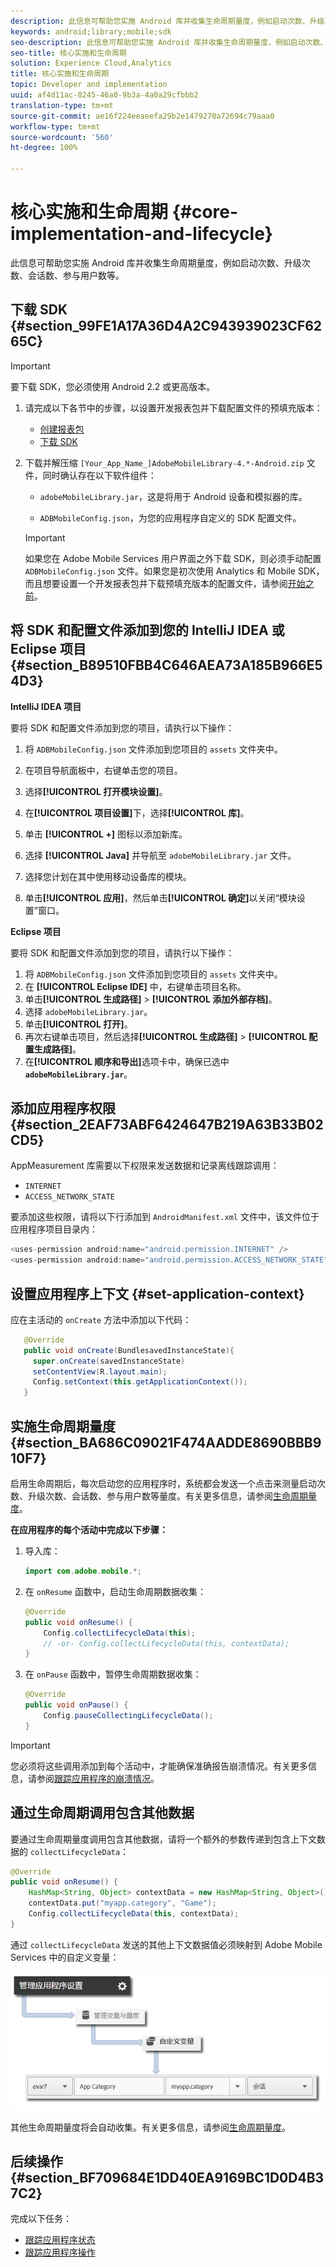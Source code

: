 ```yaml
---
description: 此信息可帮助您实施 Android 库并收集生命周期量度，例如启动次数、升级次数、会话数、参与用户数等。
keywords: android;library;mobile;sdk
seo-description: 此信息可帮助您实施 Android 库并收集生命周期量度，例如启动次数、升级次数、会话数、参与用户数等。
seo-title: 核心实施和生命周期
solution: Experience Cloud,Analytics
title: 核心实施和生命周期
topic: Developer and implementation
uuid: af4d11ac-8245-46a0-9b3a-4a0a29cfbbb2
translation-type: tm+mt
source-git-commit: ae16f224eeaeefa29b2e1479270a72694c79aaa0
workflow-type: tm+mt
source-wordcount: '560'
ht-degree: 100%

---
```



# 核心实施和生命周期 {#core-implementation-and-lifecycle}

此信息可帮助您实施 Android 库并收集生命周期量度，例如启动次数、升级次数、会话数、参与用户数等。

## 下载 SDK {#section_99FE1A17A36D4A2C943939023CF6265C}

>[!IMPORTANT]
>
>要下载 SDK，您必须使用 Android 2.2 或更高版本。

1. 请完成以下各节中的步骤，以设置开发报表包并下载配置文件的预填充版本：

   * [创建报表包](/help/android/getting-started/requirements.md)
   * [下载 SDK](/help/android/getting-started/requirements.md)

1. 下载并解压缩 `[Your_App_Name_]AdobeMobileLibrary-4.*-Android.zip` 文件，同时确认存在以下软件组件：

   * `adobeMobileLibrary.jar`，这是将用于 Android 设备和模拟器的库。

   * `ADBMobileConfig.json`，为您的应用程序自定义的 SDK 配置文件。
   >[!IMPORTANT]
   >
   >如果您在 Adobe Mobile Services 用户界面之外下载 SDK，则必须手动配置 `ADBMobileConfig.json` 文件。如果您是初次使用 Analytics 和 Mobile SDK，而且想要设置一个开发报表包并下载预填充版本的配置文件，请参阅[开始之前](/help/android/getting-started/requirements.md)。

## 将 SDK 和配置文件添加到您的 IntelliJ IDEA 或 Eclipse 项目 {#section_B89510FBB4C646AEA73A185B966E54D3}

**IntelliJ IDEA 项目**

要将 SDK 和配置文件添加到您的项目，请执行以下操作：

1. 将 `ADBMobileConfig.json` 文件添加到您项目的 `assets` 文件夹中。

1. 在项目导航面板中，右键单击您的项目。
1. 选择&#x200B;**[!UICONTROL 打开模块设置]**。
1. 在&#x200B;**[!UICONTROL 项目设置]**&#x200B;下，选择&#x200B;**[!UICONTROL 库]**。
1. 单击 **[!UICONTROL +]** 图标以添加新库。
1. 选择 **[!UICONTROL Java]** 并导航至 `adobeMobileLibrary.jar` 文件。
1. 选择您计划在其中使用移动设备库的模块。
1. 单击&#x200B;**[!UICONTROL 应用]**，然后单击&#x200B;**[!UICONTROL 确定]**&#x200B;以关闭“模块设置”窗口。

**Eclipse 项目**

要将 SDK 和配置文件添加到您的项目，请执行以下操作：

1. 将 `ADBMobileConfig.json` 文件添加到您项目的 `assets` 文件夹中。
1. 在 **[!UICONTROL Eclipse IDE]** 中，右键单击项目名称。
1. 单击&#x200B;**[!UICONTROL 生成路径]** > **[!UICONTROL 添加外部存档]**。
1. 选择 `adobeMobileLibrary.jar`。
1. 单击&#x200B;**[!UICONTROL 打开]**。
1. 再次右键单击项目，然后选择&#x200B;**[!UICONTROL 生成路径]** > **[!UICONTROL 配置生成路径]**。
1. 在&#x200B;**[!UICONTROL 顺序和导出]**&#x200B;选项卡中，确保已选中 **`adobeMobileLibrary.jar`**。

## 添加应用程序权限 {#section_2EAF73ABF6424647B219A63B33B02CD5}

AppMeasurement 库需要以下权限来发送数据和记录离线跟踪调用：

* `INTERNET`
* `ACCESS_NETWORK_STATE`

要添加这些权限，请将以下行添加到 `AndroidManifest.xml` 文件中，该文件位于应用程序项目目录内：

```java
<uses-permission android:name="android.permission.INTERNET" /> 
<uses-permission android:name="android.permission.ACCESS_NETWORK_STATE" />
```

## 设置应用程序上下文 {#set-application-context}

应在主活动的 `onCreate` 方法中添加以下代码：

```java
   @Override
   public void onCreate(BundlesavedInstanceState){
     super.onCreate(savedInstanceState)
     setContentView(R.layout.main);
     Config.setContext(this.getApplicationContext());
   }
```

## 实施生命周期量度 {#section_BA686C09021F474AADDE8690BBB910F7}

启用生命周期后，每次启动您的应用程序时，系统都会发送一个点击来测量启动次数、升级次数、会话数、参与用户数等量度。有关更多信息，请参阅[生命周期量度](/help/android/metrics.md)。

**在应用程序的每个活动中完成以下步骤：**

1. 导入库：

   ```java
   import com.adobe.mobile.*;
   ```

1. 在 `onResume` 函数中，启动生命周期数据收集：

   ```java
   @Override 
   public void onResume() { 
       Config.collectLifecycleData(this); 
       // -or- Config.collectLifecycleData(this, contextData); 
   }
   ```

1. 在 `onPause` 函数中，暂停生命周期数据收集：

   ```java
   @Override 
   public void onPause() { 
       Config.pauseCollectingLifecycleData(); 
   }
   ```

>[!IMPORTANT]
>
>您必须将这些调用添加到每个活动中，才能确保准确报告崩溃情况。有关更多信息，请参阅[跟踪应用程序的崩溃情况](/help/android/analytics-main/crashes.md)。

## 通过生命周期调用包含其他数据

要通过生命周期量度调用包含其他数据，请将一个额外的参数传递到包含上下文数据的 `collectLifecycleData`：

```java
@Override 
public void onResume() {
    HashMap<String, Object> contextData = new HashMap<String, Object>(); 
    contextData.put("myapp.category", "Game"); 
    Config.collectLifecycleData(this, contextData); 
}
```

通过 `collectLifecycleData` 发送的其他上下文数据值必须映射到 Adobe Mobile Services 中的自定义变量：

![](assets/map-variable-lifecycle.png)

其他生命周期量度将会自动收集。有关更多信息，请参阅[生命周期量度](/help/android/metrics.md)。

## 后续操作 {#section_BF709684E1DD40EA9169BC1D0D4B37C2}

完成以下任务：

* [跟踪应用程序状态](/help/android/analytics-main/states.md)
* [跟踪应用程序操作](/help/android/analytics-main/actions.md)

